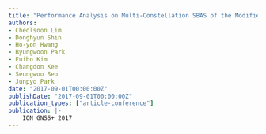 ```yaml
---
title: "Performance Analysis on Multi-Constellation SBAS of the Modified L1-only SBAS Message"
authors:
- Cheolsoon Lim
- Donghyun Shin
- Ho-yon Hwang
- Byungwoon Park
- Euiho Kim
- Changdon Kee
- Seungwoo Seo
- Junpyo Park
date: "2017-09-01T00:00:00Z"
publishDate: "2017-09-01T00:00:00Z"
publication_types: ["article-conference"]
publication: |-
    ION GNSS+ 2017
---
```

